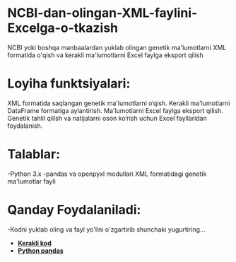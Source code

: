 # NCBI-dan-olingan-XML-faylini-Excelga-o-tkazish
NCBI yoki boshqa manbaalardan yuklab olingan genetik ma'lumotlarni XML formatida o'qish va kerakli ma'lumotlarni Excel faylga eksport qilish

# Loyiha funktsiyalari:
XML formatida saqlangan genetik ma'lumotlarni o‘qish.
Kerakli ma'lumotlarni DataFrame formatiga aylantirish.
Ma'lumotlarni Excel faylga eksport qilish.
Genetik tahlil qilish va natijalarni oson ko‘rish uchun Excel fayllaridan foydalanish.

# Talablar:
-Python 3.x
-pandas va openpyxl modullari
XML formatidagi genetik ma'lumotlar fayli

# Qanday Foydalaniladi:
-Kodni yuklab oling va fayl yo'lini o'zgartirib shunchaki yugurtiring...

- **[Kerakli kod]([https://github.com/username/repository](https://github.com/byShukrullo/NCBI-dan-olingan-XML-faylini-Excelga-o-tkazish/commit/ecc020a98cff6909bae9802645e3be6256553f2b))** 
- **[Python pandas](https://pandas.pydata.org/pandas-docs/stable/)** 
